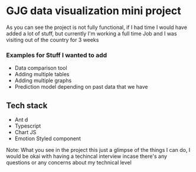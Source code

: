 # GJG data visualization mini project

As you can see the project is not fully functional, if I had time I would have added a lot of stuff, but currently I'm working a full time Job and I was visiting out of the country for 3 weeks

### Examples for Stuff I wanted to add

- Data comparison tool
- Adding multiple tables
- Adding multiple graphs
- Prediction model depending on past data that we have

## Tech stack

- Ant d
- Typescript
- Chart JS
- Emotion Styled component

Note: What you see in the project this just a glimpse of the things I can do, I would be okai with having a techincal interview incase there's any questions or any concerns about my technical level
